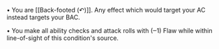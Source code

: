 • You are [[Back-footed (↶)]]. Any effect which would target your AC instead targets your BAC.

• You make all ability checks and attack rolls with (‒1) Flaw while within line-of-sight of this condition's source.